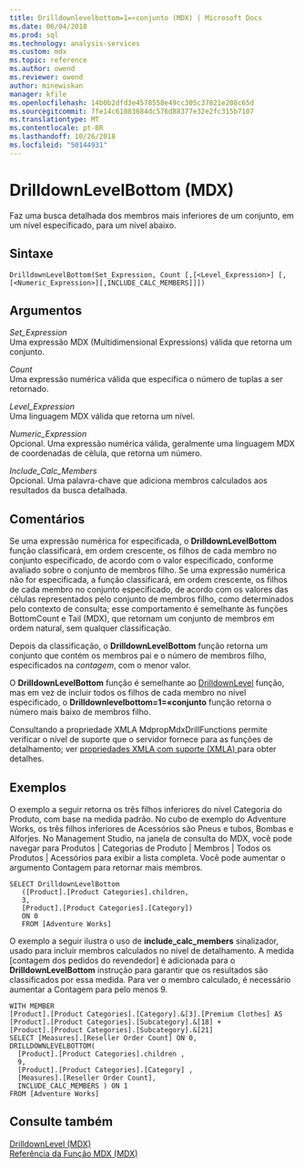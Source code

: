 ```yaml
---
title: Drilldownlevelbottom=1=«conjunto (MDX) | Microsoft Docs
ms.date: 06/04/2018
ms.prod: sql
ms.technology: analysis-services
ms.custom: mdx
ms.topic: reference
ms.author: owend
ms.reviewer: owend
author: minewiskan
manager: kfile
ms.openlocfilehash: 14b0b2dfd3e4578558e49cc305c37821e208c65d
ms.sourcegitcommit: 7fe14c61083684dc576d88377e32e2fc315b7107
ms.translationtype: MT
ms.contentlocale: pt-BR
ms.lasthandoff: 10/26/2018
ms.locfileid: "50144931"
---
```

# <a name="drilldownlevelbottom-mdx"></a>DrilldownLevelBottom (MDX)


  Faz uma busca detalhada dos membros mais inferiores de um conjunto, em um nível especificado, para um nível abaixo.  
  
## <a name="syntax"></a>Sintaxe  
  
```  
DrilldownLevelBottom(Set_Expression, Count [,[<Level_Expression>] [,[<Numeric_Expression>][,INCLUDE_CALC_MEMBERS]]])  
```  
  
## <a name="arguments"></a>Argumentos  
 *Set_Expression*  
 Uma expressão MDX (Multidimensional Expressions) válida que retorna um conjunto.  
  
 *Count*  
 Uma expressão numérica válida que especifica o número de tuplas a ser retornado.  
  
 *Level_Expression*  
 Uma linguagem MDX válida que retorna um nível.  
  
 *Numeric_Expression*  
 Opcional. Uma expressão numérica válida, geralmente uma linguagem MDX de coordenadas de célula, que retorna um número.  
  
 *Include_Calc_Members*  
 Opcional. Uma palavra-chave que adiciona membros calculados aos resultados da busca detalhada.  
  
## <a name="remarks"></a>Comentários  
 Se uma expressão numérica for especificada, o **DrilldownLevelBottom** função classificará, em ordem crescente, os filhos de cada membro no conjunto especificado, de acordo com o valor especificado, conforme avaliado sobre o conjunto de membros filho. Se uma expressão numérica não for especificada, a função classificará, em ordem crescente, os filhos de cada membro no conjunto especificado, de acordo com os valores das células representados pelo conjunto de membros filho, como determinados pelo contexto de consulta; esse comportamento é semelhante às funções BottomCount e Tail (MDX), que retornam um conjunto de membros em ordem natural, sem qualquer classificação.  
  
 Depois da classificação, o **DrilldownLevelBottom** função retorna um conjunto que contém os membros pai e o número de membros filho, especificados na *contagem*, com o menor valor.  
  
 O **DrilldownLevelBottom** função é semelhante ao [DrilldownLevel](../mdx/drilldownlevel-mdx.md) função, mas em vez de incluir todos os filhos de cada membro no nível especificado, o  **Drilldownlevelbottom=1=«conjunto** função retorna o número mais baixo de membros filho.  
  
 Consultando a propriedade XMLA MdpropMdxDrillFunctions permite verificar o nível de suporte que o servidor fornece para as funções de detalhamento; ver [propriedades XMLA com suporte &#40;XMLA&#41; ](https://docs.microsoft.com/bi-reference/xmla/xml-elements-properties/propertylist-element-supported-xmla-properties) para obter detalhes.  
  
## <a name="examples"></a>Exemplos  
 O exemplo a seguir retorna os três filhos inferiores do nível Categoria do Produto, com base na medida padrão. No cubo de exemplo do Adventure Works, os três filhos inferiores de Acessórios são Pneus e tubos, Bombas e Alforjes. No Management Studio, na janela de consulta do MDX, você pode navegar para Produtos | Categorias de Produto | Membros | Todos os Produtos | Acessórios para exibir a lista completa. Você pode aumentar o argumento Contagem para retornar mais membros.  
  
```  
SELECT DrilldownLevelBottom   
   ([Product].[Product Categories].children,  
   3,  
   [Product].[Product Categories].[Category])  
   ON 0  
   FROM [Adventure Works]  
```  
  
 O exemplo a seguir ilustra o uso de **include_calc_members** sinalizador, usado para incluir membros calculados no nível de detalhamento. A medida [contagem dos pedidos do revendedor] é adicionada para o **DrilldownLevelBottom** instrução para garantir que os resultados são classificados por essa medida. Para ver o membro calculado, é necessário aumentar a Contagem para pelo menos 9.  
  
```  
WITH MEMBER   
[Product].[Product Categories].[Category].&[3].[Premium Clothes] AS  
[Product].[Product Categories].[Subcategory].&[18] +  
[Product].[Product Categories].[Subcategory].&[21]  
SELECT [Measures].[Reseller Order Count] ON 0,  
DRILLDOWNLEVELBOTTOM(  
  [Product].[Product Categories].children ,  
  9,  
  [Product].[Product Categories].[Category] ,  
  [Measures].[Reseller Order Count],  
  INCLUDE_CALC_MEMBERS ) ON 1  
FROM [Adventure Works]  
```  
  
## <a name="see-also"></a>Consulte também  
 [DrilldownLevel &#40;MDX&#41;](../mdx/drilldownlevel-mdx.md)   
 [Referência da Função MDX &#40;MDX&#41;](../mdx/mdx-function-reference-mdx.md)  
  
  
